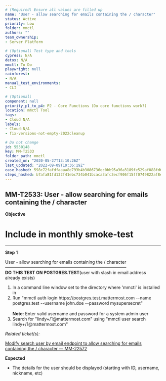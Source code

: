```yaml
---
# (Required) Ensure all values are filled up
name: "User - allow searching for emails containing the / character"
status: Active
priority: Low
folder: mmctl
authors: ""
team_ownership: 
- Server Platform

# (Optional) Test type and tools
cypress: N/A
detox: N/A
mmctl: To Do
playwright: null
rainforest: 
- N/A
manual_test_environments: 
- CLI

# (Optional)
component: null
priority_p1_to_p4: P2 - Core Functions (Do core functions work?)
location: mmctl Tool
tags: 
- Cloud N/A
labels: 
- Cloud-N/A
- fix-versions-not-empty-2022cleanup

# Do not change
id: 5530148
key: MM-T2533
folder_path: mmctl
created_on: "2020-05-27T13:10:26Z"
last_updated: "2022-09-09T19:36:19Z"
case_hashed: 598c72fafdfaaaa8e793b4b3086736ec0bb95a36a3189fe529af088fd6286a1cd201649e35afee877af3e3c78962d2c6
steps_hashed: b7afa81fd132f41ebc734b041bcaca3afc3ecf906f15ff0749822af8e297306290a29c4bb6b181734f0dc2882a85f2b8
---
```


## MM-T2533: User - allow searching for emails containing the / character

**Objective**

# Include in monthly smoke-test

---

**Step 1**

User - allow searching for emails containing the / character\
————————————————————————————\
**DO THIS TEST ON POSTGRES.TEST**(user with slash in email address already exists)

1. In a command line window set to the directory where 'mmctl' is installed in
2. Run "mmctl auth login https\://postgres.test.mattermost.com --name postgres.test --username john.doe --password mysupersecret"
   \
   \
   **Note**: Enter valid username and password for a system admin user
3. Search for "lindy+/1\@mattermost.com" using "mmctl user search lindy+/1\@mattermost.com"

_Related ticket(s):_

[Modify search user by email endpoint to allow searching for emails containing the / character — MM-22572](https://mattermost.atlassian.net/browse/MM-22572)

**Expected**

- The details for the user should be displayed (starting with ID, username, nickname, etc)
